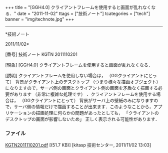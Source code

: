 ﻿+++
title = "[GGH4.0] クライアントフレームを使用すると画面が乱れなくなる．"
date = "2011-11-02"
ttags = ["技術ノート"]
tcategories = ["tech"]
banner = "img/technote.jpg"
+++

-----------------------------------------------------------------------------------------------------------------------------

*技術ノート

2011/11/02*


[番号]
技術ノート KGTN 2011110201

[現象]
[GGH4.0] クライアントフレームを使用すると画面が乱れなくなる．

[説明]
クライアントフレームを使用しない場合は， （GGクライアントにとって）
背景がクライアント上のデスクトップ （つまり様々な描画オブジェクト）
になりますので，サーバ側の画面とクライアント側の画面を矛盾なく描画する必要があります
（非常に複雑な処理です） ．クライアントフレームを使用する場合は，
（GGクライアントにとって）
背景がサーバ上の壁紙のみになりますので，サーバ側の情報だけで描画することが出来ます．このようなことから，アプリケーションの描画処理に何らかの問題があったとしても，
「クライアントのデスクトップの画面が影響しないため」
正しく表示される可能性があります．


### ファイル

 
 


[KGTN2011110201.pdf](http://techreport.kitasp.net/attachments/download/689/KGTN2011110201.pdf)
 [(51.7 KB)] [kitasp 技術センター, 2011/11/02
13:03]


 


 

